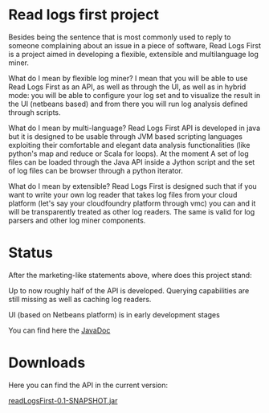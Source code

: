 Read logs first project
=======================

Besides being the sentence that is most commonly used to reply to someone complaining about an issue in a piece of software, Read Logs First is a project aimed in developing a flexible, extensible and multilanguage log miner.

What do I mean by flexible log miner? I mean that you will be able to use Read Logs First as an API, as well as through the UI, as well as in hybrid mode: you will be able to configure your log set and to visualize the result in the UI (netbeans based) and from there you will run log analysis defined through scripts.

What do I mean by multi-language? Read Logs First API is developed in java but it is designed to be usable through JVM based scripting languages exploiting their comfortable and elegant data analysis functionalities (like python's map and reduce or Scala for loops). At the moment A set of log files can be loaded through the Java API inside a Jython script and the set of log files can be browser through a python iterator.

What do I mean by extensible? Read Logs First is designed such that if you want to write your own log reader that takes log files from your cloud platform (let's say your cloudfoundry platform through vmc) you can and it will be transparently treated as other log readers. The same is valid for log parsers and other log miner components.

Status
======

After the marketing-like statements above, where does this project stand:

Up to now roughly half of the API is developed. Querying capabilities are still missing as well as caching log readers.

UI (based on Netbeans platform) is in early development stages

You can find here the [JavaDoc](http://github.com/fpacifici/readlogsfirst/javadoc/)

Downloads
=========

Here you can find the API in the current version:

[readLogsFirst-0.1-SNAPSHOT.jar](/downloads/fpacifici/readLogsFirst-0.1-SNAPSHOT.jar)